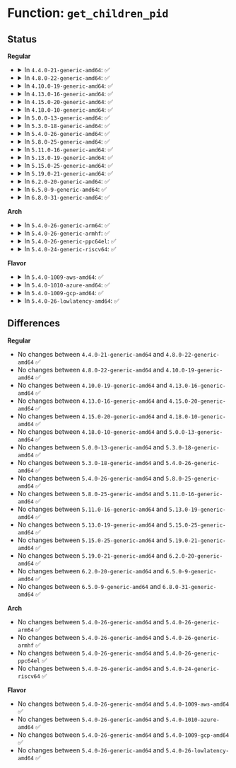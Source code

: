 # Function: <code>get_children_pid</code>

## Status
<b>Regular</b>
<ul>
<li>
<details>
<summary>In <code>4.4.0-21-generic-amd64</code>: ✅</summary>

```c
struct pid * get_children_pid(struct inode * inode, struct pid * pid_prev, loff_t pos)
```

```json
{
  "name": "get_children_pid",
  "collision_type": "Unique Static",
  "inline_type": "No",
  "funcs": [
    {
      "addr": 18446744071581468704,
      "name": "get_children_pid",
      "external": false,
      "loc": "fs/proc/array.c:597",
      "file": "fs/proc/array.c",
      "inline": "seen, unknown",
      "caller_inline": [],
      "caller_func": [
        "fs/proc/array.c:children_seq_next",
        "fs/proc/array.c:children_seq_start"
      ]
    }
  ],
  "symbols": [
    {
      "addr": 18446744071581468704,
      "name": "get_children_pid",
      "section": ".text",
      "bind": "STB_LOCAL",
      "size": 228
    }
  ]
}
```
</details>
</li>
<li>
<details>
<summary>In <code>4.8.0-22-generic-amd64</code>: ✅</summary>

```c
struct pid * get_children_pid(struct inode * inode, struct pid * pid_prev, loff_t pos)
```

```json
{
  "name": "get_children_pid",
  "collision_type": "Unique Static",
  "inline_type": "No",
  "funcs": [
    {
      "addr": 18446744071581653120,
      "name": "get_children_pid",
      "external": false,
      "loc": "fs/proc/array.c:615",
      "file": "fs/proc/array.c",
      "inline": "seen, unknown",
      "caller_inline": [],
      "caller_func": [
        "fs/proc/array.c:children_seq_next",
        "fs/proc/array.c:children_seq_start"
      ]
    }
  ],
  "symbols": [
    {
      "addr": 18446744071581653120,
      "name": "get_children_pid",
      "section": ".text",
      "bind": "STB_LOCAL",
      "size": 236
    }
  ]
}
```
</details>
</li>
<li>
<details>
<summary>In <code>4.10.0-19-generic-amd64</code>: ✅</summary>

```c
struct pid * get_children_pid(struct inode * inode, struct pid * pid_prev, loff_t pos)
```

```json
{
  "name": "get_children_pid",
  "collision_type": "Unique Static",
  "inline_type": "No",
  "funcs": [
    {
      "addr": 18446744071581741424,
      "name": "get_children_pid",
      "external": false,
      "loc": "fs/proc/array.c:612",
      "file": "fs/proc/array.c",
      "inline": "seen, unknown",
      "caller_inline": [],
      "caller_func": [
        "fs/proc/array.c:children_seq_next",
        "fs/proc/array.c:children_seq_start"
      ]
    }
  ],
  "symbols": [
    {
      "addr": 18446744071581741424,
      "name": "get_children_pid",
      "section": ".text",
      "bind": "STB_LOCAL",
      "size": 236
    }
  ]
}
```
</details>
</li>
<li>
<details>
<summary>In <code>4.13.0-16-generic-amd64</code>: ✅</summary>

```c
struct pid * get_children_pid(struct inode * inode, struct pid * pid_prev, loff_t pos)
```

```json
{
  "name": "get_children_pid",
  "collision_type": "Unique Static",
  "inline_type": "No",
  "funcs": [
    {
      "addr": 18446744071581795312,
      "name": "get_children_pid",
      "external": false,
      "loc": "fs/proc/array.c:616",
      "file": "fs/proc/array.c",
      "inline": "seen, unknown",
      "caller_inline": [],
      "caller_func": [
        "fs/proc/array.c:children_seq_next",
        "fs/proc/array.c:children_seq_start"
      ]
    }
  ],
  "symbols": [
    {
      "addr": 18446744071581795312,
      "name": "get_children_pid",
      "section": ".text",
      "bind": "STB_LOCAL",
      "size": 236
    }
  ]
}
```
</details>
</li>
<li>
<details>
<summary>In <code>4.15.0-20-generic-amd64</code>: ✅</summary>

```c
struct pid * get_children_pid(struct inode * inode, struct pid * pid_prev, loff_t pos)
```

```json
{
  "name": "get_children_pid",
  "collision_type": "Unique Static",
  "inline_type": "No",
  "funcs": [
    {
      "addr": 18446744071581944880,
      "name": "get_children_pid",
      "external": false,
      "loc": "fs/proc/array.c:630",
      "file": "fs/proc/array.c",
      "inline": "seen, unknown",
      "caller_inline": [],
      "caller_func": [
        "fs/proc/array.c:children_seq_next",
        "fs/proc/array.c:children_seq_start"
      ]
    }
  ],
  "symbols": [
    {
      "addr": 18446744071581944880,
      "name": "get_children_pid",
      "section": ".text",
      "bind": "STB_LOCAL",
      "size": 236
    }
  ]
}
```
</details>
</li>
<li>
<details>
<summary>In <code>4.18.0-10-generic-amd64</code>: ✅</summary>

```c
struct pid * get_children_pid(struct inode * inode, struct pid * pid_prev, loff_t pos)
```

```json
{
  "name": "get_children_pid",
  "collision_type": "Unique Static",
  "inline_type": "No",
  "funcs": [
    {
      "addr": 18446744071582126480,
      "name": "get_children_pid",
      "external": false,
      "loc": "fs/proc/array.c:655",
      "file": "fs/proc/array.c",
      "inline": "seen, unknown",
      "caller_inline": [],
      "caller_func": [
        "fs/proc/array.c:children_seq_next",
        "fs/proc/array.c:children_seq_start"
      ]
    }
  ],
  "symbols": [
    {
      "addr": 18446744071582126480,
      "name": "get_children_pid",
      "section": ".text",
      "bind": "STB_LOCAL",
      "size": 230
    }
  ]
}
```
</details>
</li>
<li>
<details>
<summary>In <code>5.0.0-13-generic-amd64</code>: ✅</summary>

```c
struct pid * get_children_pid(struct inode * inode, struct pid * pid_prev, loff_t pos)
```

```json
{
  "name": "get_children_pid",
  "collision_type": "Unique Static",
  "inline_type": "No",
  "funcs": [
    {
      "addr": 18446744071582220960,
      "name": "get_children_pid",
      "external": false,
      "loc": "fs/proc/array.c:665",
      "file": "fs/proc/array.c",
      "inline": "seen, unknown",
      "caller_inline": [],
      "caller_func": [
        "fs/proc/array.c:children_seq_next",
        "fs/proc/array.c:children_seq_start"
      ]
    }
  ],
  "symbols": [
    {
      "addr": 18446744071582220960,
      "name": "get_children_pid",
      "section": ".text",
      "bind": "STB_LOCAL",
      "size": 230
    }
  ]
}
```
</details>
</li>
<li>
<details>
<summary>In <code>5.3.0-18-generic-amd64</code>: ✅</summary>

```c
struct pid * get_children_pid(struct inode * inode, struct pid * pid_prev, loff_t pos)
```

```json
{
  "name": "get_children_pid",
  "collision_type": "Unique Static",
  "inline_type": "No",
  "funcs": [
    {
      "addr": 18446744071582386512,
      "name": "get_children_pid",
      "external": false,
      "loc": "fs/proc/array.c:665",
      "file": "fs/proc/array.c",
      "inline": "seen, unknown",
      "caller_inline": [],
      "caller_func": [
        "fs/proc/array.c:children_seq_next",
        "fs/proc/array.c:children_seq_start"
      ]
    }
  ],
  "symbols": [
    {
      "addr": 18446744071582386512,
      "name": "get_children_pid",
      "section": ".text",
      "bind": "STB_LOCAL",
      "size": 241
    }
  ]
}
```
</details>
</li>
<li>
<details>
<summary>In <code>5.4.0-26-generic-amd64</code>: ✅</summary>

```c
struct pid * get_children_pid(struct inode * inode, struct pid * pid_prev, loff_t pos)
```

```json
{
  "name": "get_children_pid",
  "collision_type": "Unique Static",
  "inline_type": "No",
  "funcs": [
    {
      "addr": 18446744071582485424,
      "name": "get_children_pid",
      "external": false,
      "loc": "fs/proc/array.c:665",
      "file": "fs/proc/array.c",
      "inline": "seen, unknown",
      "caller_inline": [],
      "caller_func": [
        "fs/proc/array.c:children_seq_next",
        "fs/proc/array.c:children_seq_start"
      ]
    }
  ],
  "symbols": [
    {
      "addr": 18446744071582485424,
      "name": "get_children_pid",
      "section": ".text",
      "bind": "STB_LOCAL",
      "size": 241
    }
  ]
}
```
</details>
</li>
<li>
<details>
<summary>In <code>5.8.0-25-generic-amd64</code>: ✅</summary>

```c
struct pid * get_children_pid(struct inode * inode, struct pid * pid_prev, loff_t pos)
```

```json
{
  "name": "get_children_pid",
  "collision_type": "Unique Static",
  "inline_type": "No",
  "funcs": [
    {
      "addr": 18446744071582784544,
      "name": "get_children_pid",
      "external": false,
      "loc": "fs/proc/array.c:671",
      "file": "fs/proc/array.c",
      "inline": "seen, unknown",
      "caller_inline": [],
      "caller_func": [
        "fs/proc/array.c:children_seq_next",
        "fs/proc/array.c:children_seq_start"
      ]
    }
  ],
  "symbols": [
    {
      "addr": 18446744071582784544,
      "name": "get_children_pid",
      "section": ".text",
      "bind": "STB_LOCAL",
      "size": 292
    }
  ]
}
```
</details>
</li>
<li>
<details>
<summary>In <code>5.11.0-16-generic-amd64</code>: ✅</summary>

```c
struct pid * get_children_pid(struct inode * inode, struct pid * pid_prev, loff_t pos)
```

```json
{
  "name": "get_children_pid",
  "collision_type": "Unique Static",
  "inline_type": "No",
  "funcs": [
    {
      "addr": 18446744071582858560,
      "name": "get_children_pid",
      "external": false,
      "loc": "fs/proc/array.c:703",
      "file": "fs/proc/array.c",
      "inline": "seen, unknown",
      "caller_inline": [],
      "caller_func": [
        "fs/proc/array.c:children_seq_next",
        "fs/proc/array.c:children_seq_start"
      ]
    }
  ],
  "symbols": [
    {
      "addr": 18446744071582858560,
      "name": "get_children_pid",
      "section": ".text",
      "bind": "STB_LOCAL",
      "size": 292
    }
  ]
}
```
</details>
</li>
<li>
<details>
<summary>In <code>5.13.0-19-generic-amd64</code>: ✅</summary>

```c
struct pid * get_children_pid(struct inode * inode, struct pid * pid_prev, loff_t pos)
```

```json
{
  "name": "get_children_pid",
  "collision_type": "Unique Static",
  "inline_type": "No",
  "funcs": [
    {
      "addr": 18446744071582886768,
      "name": "get_children_pid",
      "external": false,
      "loc": "fs/proc/array.c:705",
      "file": "fs/proc/array.c",
      "inline": "seen, unknown",
      "caller_inline": [],
      "caller_func": [
        "fs/proc/array.c:children_seq_next",
        "fs/proc/array.c:children_seq_start"
      ]
    }
  ],
  "symbols": [
    {
      "addr": 18446744071582886768,
      "name": "get_children_pid",
      "section": ".text",
      "bind": "STB_LOCAL",
      "size": 292
    }
  ]
}
```
</details>
</li>
<li>
<details>
<summary>In <code>5.15.0-25-generic-amd64</code>: ✅</summary>

```c
struct pid * get_children_pid(struct inode * inode, struct pid * pid_prev, loff_t pos)
```

```json
{
  "name": "get_children_pid",
  "collision_type": "Unique Static",
  "inline_type": "No",
  "funcs": [
    {
      "addr": 18446744071583220496,
      "name": "get_children_pid",
      "external": false,
      "loc": "fs/proc/array.c:695",
      "file": "fs/proc/array.c",
      "inline": "seen, unknown",
      "caller_inline": [],
      "caller_func": [
        "fs/proc/array.c:children_seq_next",
        "fs/proc/array.c:children_seq_start"
      ]
    }
  ],
  "symbols": [
    {
      "addr": 18446744071583220496,
      "name": "get_children_pid",
      "section": ".text",
      "bind": "STB_LOCAL",
      "size": 292
    }
  ]
}
```
</details>
</li>
<li>
<details>
<summary>In <code>5.19.0-21-generic-amd64</code>: ✅</summary>

```c
struct pid * get_children_pid(struct inode * inode, struct pid * pid_prev, loff_t pos)
```

```json
{
  "name": "get_children_pid",
  "collision_type": "Unique Static",
  "inline_type": "No",
  "funcs": [
    {
      "addr": 18446744071583716848,
      "name": "get_children_pid",
      "external": false,
      "loc": "fs/proc/array.c:698",
      "file": "fs/proc/array.c",
      "inline": "seen, unknown",
      "caller_inline": [],
      "caller_func": [
        "fs/proc/array.c:children_seq_next",
        "fs/proc/array.c:children_seq_start"
      ]
    }
  ],
  "symbols": [
    {
      "addr": 18446744071583716848,
      "name": "get_children_pid",
      "section": ".text",
      "bind": "STB_LOCAL",
      "size": 303
    }
  ]
}
```
</details>
</li>
<li>
<details>
<summary>In <code>6.2.0-20-generic-amd64</code>: ✅</summary>

```c
struct pid * get_children_pid(struct inode * inode, struct pid * pid_prev, loff_t pos)
```

```json
{
  "name": "get_children_pid",
  "collision_type": "Unique Static",
  "inline_type": "No",
  "funcs": [
    {
      "addr": 18446744071584328656,
      "name": "get_children_pid",
      "external": false,
      "loc": "fs/proc/array.c:701",
      "file": "fs/proc/array.c",
      "inline": "seen, unknown",
      "caller_inline": [],
      "caller_func": [
        "fs/proc/array.c:children_seq_next",
        "fs/proc/array.c:children_seq_start"
      ]
    }
  ],
  "symbols": [
    {
      "addr": 18446744071584328656,
      "name": "get_children_pid",
      "section": ".text",
      "bind": "STB_LOCAL",
      "size": 303
    }
  ]
}
```
</details>
</li>
<li>
<details>
<summary>In <code>6.5.0-9-generic-amd64</code>: ✅</summary>

```c
struct pid * get_children_pid(struct inode * inode, struct pid * pid_prev, loff_t pos)
```

```json
{
  "name": "get_children_pid",
  "collision_type": "Unique Static",
  "inline_type": "No",
  "funcs": [
    {
      "addr": 18446744071584558800,
      "name": "get_children_pid",
      "external": false,
      "loc": "fs/proc/array.c:705",
      "file": "fs/proc/array.c",
      "inline": "seen, unknown",
      "caller_inline": [],
      "caller_func": [
        "fs/proc/array.c:children_seq_next",
        "fs/proc/array.c:children_seq_start"
      ]
    }
  ],
  "symbols": [
    {
      "addr": 18446744071584558800,
      "name": "get_children_pid",
      "section": ".text",
      "bind": "STB_LOCAL",
      "size": 309
    }
  ]
}
```
</details>
</li>
<li>
<details>
<summary>In <code>6.8.0-31-generic-amd64</code>: ✅</summary>

```c
struct pid * get_children_pid(struct inode * inode, struct pid * pid_prev, loff_t pos)
```

```json
{
  "name": "get_children_pid",
  "collision_type": "Unique Static",
  "inline_type": "No",
  "funcs": [
    {
      "addr": 18446744071584792064,
      "name": "get_children_pid",
      "external": false,
      "loc": "fs/proc/array.c:720",
      "file": "fs/proc/array.c",
      "inline": "seen, unknown",
      "caller_inline": [],
      "caller_func": [
        "fs/proc/array.c:children_seq_next",
        "fs/proc/array.c:children_seq_start"
      ]
    }
  ],
  "symbols": [
    {
      "addr": 18446744071584792064,
      "name": "get_children_pid",
      "section": ".text",
      "bind": "STB_LOCAL",
      "size": 309
    }
  ]
}
```
</details>
</li>
</ul>
<b>Arch</b>
<ul>
<li>
<details>
<summary>In <code>5.4.0-26-generic-arm64</code>: ✅</summary>

```c
struct pid * get_children_pid(struct inode * inode, struct pid * pid_prev, loff_t pos)
```

```json
{
  "name": "get_children_pid",
  "collision_type": "Unique Static",
  "inline_type": "No",
  "funcs": [
    {
      "addr": 18446603336494107256,
      "name": "get_children_pid",
      "external": false,
      "loc": "fs/proc/array.c:665",
      "file": "fs/proc/array.c",
      "inline": "seen, unknown",
      "caller_inline": [],
      "caller_func": [
        "fs/proc/array.c:children_seq_next",
        "fs/proc/array.c:children_seq_start"
      ]
    }
  ],
  "symbols": [
    {
      "addr": 18446603336494107256,
      "name": "get_children_pid",
      "section": ".text",
      "bind": "STB_LOCAL",
      "size": 364
    }
  ]
}
```
</details>
</li>
<li>
<details>
<summary>In <code>5.4.0-26-generic-armhf</code>: ✅</summary>

```c
struct pid * get_children_pid(struct inode * inode, struct pid * pid_prev, loff_t pos)
```

```json
{
  "name": "get_children_pid",
  "collision_type": "Unique Static",
  "inline_type": "No",
  "funcs": [
    {
      "addr": 3227557688,
      "name": "get_children_pid",
      "external": false,
      "loc": "fs/proc/array.c:665",
      "file": "fs/proc/array.c",
      "inline": "seen, unknown",
      "caller_inline": [],
      "caller_func": [
        "fs/proc/array.c:children_seq_next",
        "fs/proc/array.c:children_seq_start"
      ]
    }
  ],
  "symbols": [
    {
      "addr": 3227557688,
      "name": "get_children_pid",
      "section": ".text",
      "bind": "STB_LOCAL",
      "size": 312
    }
  ]
}
```
</details>
</li>
<li>
<details>
<summary>In <code>5.4.0-26-generic-ppc64el</code>: ✅</summary>

```c
struct pid * get_children_pid(struct inode * inode, struct pid * pid_prev, loff_t pos)
```

```json
{
  "name": "get_children_pid",
  "collision_type": "Unique Static",
  "inline_type": "No",
  "funcs": [
    {
      "addr": 13835058055287777424,
      "name": "get_children_pid",
      "external": false,
      "loc": "fs/proc/array.c:665",
      "file": "fs/proc/array.c",
      "inline": "seen, unknown",
      "caller_inline": [],
      "caller_func": [
        "fs/proc/array.c:children_seq_next",
        "fs/proc/array.c:children_seq_start"
      ]
    }
  ],
  "symbols": [
    {
      "addr": 13835058055287777424,
      "name": "get_children_pid",
      "section": ".text",
      "bind": "STB_LOCAL",
      "size": 412
    }
  ]
}
```
</details>
</li>
<li>
<details>
<summary>In <code>5.4.0-24-generic-riscv64</code>: ✅</summary>

```c
struct pid * get_children_pid(struct inode * inode, struct pid * pid_prev, loff_t pos)
```

```json
{
  "name": "get_children_pid",
  "collision_type": "Unique Static",
  "inline_type": "No",
  "funcs": [
    {
      "addr": 18446743936273591058,
      "name": "get_children_pid",
      "external": false,
      "loc": "fs/proc/array.c:665",
      "file": "fs/proc/array.c",
      "inline": "seen, unknown",
      "caller_inline": [],
      "caller_func": [
        "fs/proc/array.c:children_seq_next",
        "fs/proc/array.c:children_seq_start"
      ]
    }
  ],
  "symbols": [
    {
      "addr": 18446743936273591058,
      "name": "get_children_pid",
      "section": ".text",
      "bind": "STB_LOCAL",
      "size": 206
    }
  ]
}
```
</details>
</li>
</ul>
<b>Flavor</b>
<ul>
<li>
<details>
<summary>In <code>5.4.0-1009-aws-amd64</code>: ✅</summary>

```c
struct pid * get_children_pid(struct inode * inode, struct pid * pid_prev, loff_t pos)
```

```json
{
  "name": "get_children_pid",
  "collision_type": "Unique Static",
  "inline_type": "No",
  "funcs": [
    {
      "addr": 18446744071582454160,
      "name": "get_children_pid",
      "external": false,
      "loc": "fs/proc/array.c:665",
      "file": "fs/proc/array.c",
      "inline": "seen, unknown",
      "caller_inline": [],
      "caller_func": [
        "fs/proc/array.c:children_seq_next",
        "fs/proc/array.c:children_seq_start"
      ]
    }
  ],
  "symbols": [
    {
      "addr": 18446744071582454160,
      "name": "get_children_pid",
      "section": ".text",
      "bind": "STB_LOCAL",
      "size": 241
    }
  ]
}
```
</details>
</li>
<li>
<details>
<summary>In <code>5.4.0-1010-azure-amd64</code>: ✅</summary>

```c
struct pid * get_children_pid(struct inode * inode, struct pid * pid_prev, loff_t pos)
```

```json
{
  "name": "get_children_pid",
  "collision_type": "Unique Static",
  "inline_type": "No",
  "funcs": [
    {
      "addr": 18446744071582391328,
      "name": "get_children_pid",
      "external": false,
      "loc": "fs/proc/array.c:665",
      "file": "fs/proc/array.c",
      "inline": "seen, unknown",
      "caller_inline": [],
      "caller_func": [
        "fs/proc/array.c:children_seq_next",
        "fs/proc/array.c:children_seq_start"
      ]
    }
  ],
  "symbols": [
    {
      "addr": 18446744071582391328,
      "name": "get_children_pid",
      "section": ".text",
      "bind": "STB_LOCAL",
      "size": 241
    }
  ]
}
```
</details>
</li>
<li>
<details>
<summary>In <code>5.4.0-1009-gcp-amd64</code>: ✅</summary>

```c
struct pid * get_children_pid(struct inode * inode, struct pid * pid_prev, loff_t pos)
```

```json
{
  "name": "get_children_pid",
  "collision_type": "Unique Static",
  "inline_type": "No",
  "funcs": [
    {
      "addr": 18446744071582444640,
      "name": "get_children_pid",
      "external": false,
      "loc": "fs/proc/array.c:665",
      "file": "fs/proc/array.c",
      "inline": "seen, unknown",
      "caller_inline": [],
      "caller_func": [
        "fs/proc/array.c:children_seq_next",
        "fs/proc/array.c:children_seq_start"
      ]
    }
  ],
  "symbols": [
    {
      "addr": 18446744071582444640,
      "name": "get_children_pid",
      "section": ".text",
      "bind": "STB_LOCAL",
      "size": 241
    }
  ]
}
```
</details>
</li>
<li>
<details>
<summary>In <code>5.4.0-26-lowlatency-amd64</code>: ✅</summary>

```c
struct pid * get_children_pid(struct inode * inode, struct pid * pid_prev, loff_t pos)
```

```json
{
  "name": "get_children_pid",
  "collision_type": "Unique Static",
  "inline_type": "No",
  "funcs": [
    {
      "addr": 18446744071582524912,
      "name": "get_children_pid",
      "external": false,
      "loc": "fs/proc/array.c:665",
      "file": "fs/proc/array.c",
      "inline": "seen, unknown",
      "caller_inline": [],
      "caller_func": [
        "fs/proc/array.c:children_seq_next",
        "fs/proc/array.c:children_seq_start"
      ]
    }
  ],
  "symbols": [
    {
      "addr": 18446744071582524912,
      "name": "get_children_pid",
      "section": ".text",
      "bind": "STB_LOCAL",
      "size": 241
    }
  ]
}
```
</details>
</li>
</ul>

## Differences
<b>Regular</b>
<ul>
<li>
No changes between <code>4.4.0-21-generic-amd64</code> and <code>4.8.0-22-generic-amd64</code> ✅
</li>
<li>
No changes between <code>4.8.0-22-generic-amd64</code> and <code>4.10.0-19-generic-amd64</code> ✅
</li>
<li>
No changes between <code>4.10.0-19-generic-amd64</code> and <code>4.13.0-16-generic-amd64</code> ✅
</li>
<li>
No changes between <code>4.13.0-16-generic-amd64</code> and <code>4.15.0-20-generic-amd64</code> ✅
</li>
<li>
No changes between <code>4.15.0-20-generic-amd64</code> and <code>4.18.0-10-generic-amd64</code> ✅
</li>
<li>
No changes between <code>4.18.0-10-generic-amd64</code> and <code>5.0.0-13-generic-amd64</code> ✅
</li>
<li>
No changes between <code>5.0.0-13-generic-amd64</code> and <code>5.3.0-18-generic-amd64</code> ✅
</li>
<li>
No changes between <code>5.3.0-18-generic-amd64</code> and <code>5.4.0-26-generic-amd64</code> ✅
</li>
<li>
No changes between <code>5.4.0-26-generic-amd64</code> and <code>5.8.0-25-generic-amd64</code> ✅
</li>
<li>
No changes between <code>5.8.0-25-generic-amd64</code> and <code>5.11.0-16-generic-amd64</code> ✅
</li>
<li>
No changes between <code>5.11.0-16-generic-amd64</code> and <code>5.13.0-19-generic-amd64</code> ✅
</li>
<li>
No changes between <code>5.13.0-19-generic-amd64</code> and <code>5.15.0-25-generic-amd64</code> ✅
</li>
<li>
No changes between <code>5.15.0-25-generic-amd64</code> and <code>5.19.0-21-generic-amd64</code> ✅
</li>
<li>
No changes between <code>5.19.0-21-generic-amd64</code> and <code>6.2.0-20-generic-amd64</code> ✅
</li>
<li>
No changes between <code>6.2.0-20-generic-amd64</code> and <code>6.5.0-9-generic-amd64</code> ✅
</li>
<li>
No changes between <code>6.5.0-9-generic-amd64</code> and <code>6.8.0-31-generic-amd64</code> ✅
</li>
</ul>
<b>Arch</b>
<ul>
<li>
No changes between <code>5.4.0-26-generic-amd64</code> and <code>5.4.0-26-generic-arm64</code> ✅
</li>
<li>
No changes between <code>5.4.0-26-generic-amd64</code> and <code>5.4.0-26-generic-armhf</code> ✅
</li>
<li>
No changes between <code>5.4.0-26-generic-amd64</code> and <code>5.4.0-26-generic-ppc64el</code> ✅
</li>
<li>
No changes between <code>5.4.0-26-generic-amd64</code> and <code>5.4.0-24-generic-riscv64</code> ✅
</li>
</ul>
<b>Flavor</b>
<ul>
<li>
No changes between <code>5.4.0-26-generic-amd64</code> and <code>5.4.0-1009-aws-amd64</code> ✅
</li>
<li>
No changes between <code>5.4.0-26-generic-amd64</code> and <code>5.4.0-1010-azure-amd64</code> ✅
</li>
<li>
No changes between <code>5.4.0-26-generic-amd64</code> and <code>5.4.0-1009-gcp-amd64</code> ✅
</li>
<li>
No changes between <code>5.4.0-26-generic-amd64</code> and <code>5.4.0-26-lowlatency-amd64</code> ✅
</li>
</ul>
